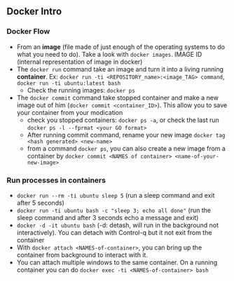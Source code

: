 ## Docker Intro

### Docker Flow
* From an <b>image</b> (file made of just enough of the operating systems to do what you need to do). Take a look with `docker images`. IMAGE ID (internal representation of image in docker)
* The `docker run` command take an image and turn it into a living running <b>container</b>. Ex: `docker run -ti <REPOSITORY_name>:<image_TAG> command`, `docker run -ti ubuntu:latest bash`
	- Check the running images: `docker ps`
* The `docker commit` command take stopped container and make a new image out of him (`docker commit <container_ID>`). This allow you to save your container from your modication
	- check you stopped containers: `docker ps -a`, or check the last run `docker ps -l --fprmat <your GO format>`
	- After running commit command, rename your new image `docker tag <hash generated> <new-name>`
	- from a command `docker ps`, you can also create a new image from a container by `docker commit <NAMES of container> <name-of-your-new-image>`
	
### Run processes in containers
* `docker run --rm -ti ubuntu sleep 5` (run a sleep command and exit after 5 seconds)
* `docker run -ti ubuntu bash -c "sleep 3; echo all done"` (run the sleep command and after 3 seconds echo a message and exit)
* `docker -d -it ubuntu bash` (-d: detash, will run in the background not interactively). You can detach with Control-q but it not exit from the container
* With `docker attach <NAMES-of-container>`, you can bring up the container from background to interact with it.
* You can attach multiple windows to the same container. On a running container you can do `docker exec -ti <NAMES-of-container> bash`